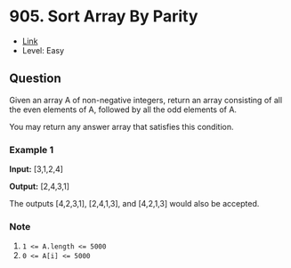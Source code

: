 # 905. Sort Array By Parity

-  [Link](https://leetcode.com/problems/sort-array-by-parity/)
- Level: Easy

## Question

Given an array A of non-negative integers, return an array consisting of all the even elements of A, followed by all the odd elements of A.

You may return any answer array that satisfies this condition.

### Example 1

**Input:** [3,1,2,4]

**Output:** [2,4,3,1]

The outputs [4,2,3,1], [2,4,1,3], and [4,2,1,3] would also be accepted.

### Note

1. `1 <= A.length <= 5000`
2. `0 <= A[i] <= 5000`